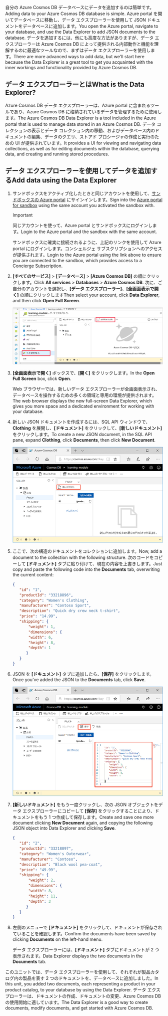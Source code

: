 <span data-ttu-id="e74ec-101">自分の Azure Cosmos DB データベースにデータを追加するのは簡単です。</span><span class="sxs-lookup"><span data-stu-id="e74ec-101">Adding data to your Azure Cosmos DB database is simple.</span></span> <span data-ttu-id="e74ec-102">Azure portal を開いてデータベースに移動し、データ エクスプローラーを使用して JSON ドキュメントをデータベースに追加します。</span><span class="sxs-lookup"><span data-stu-id="e74ec-102">You open the Azure portal, navigate to your database, and use the Data Explorer to add JSON documents to the database.</span></span> <span data-ttu-id="e74ec-103">データを追加するには、他にも高度な方法がありますが、データ エクスプローラーは Azure Cosmos DB によって提供される内部動作と機能を理解するのに最適なツールなので、まずはデータ エクスプローラーを使用します。</span><span class="sxs-lookup"><span data-stu-id="e74ec-103">There are more advanced ways to add data, but we'll start here because the Data Explorer is a great tool to get you acquainted with the inner workings and functionality provided by Azure Cosmos DB.</span></span>

## <a name="what-is-the-data-explorer"></a><span data-ttu-id="e74ec-104">データ エクスプローラーとは</span><span class="sxs-lookup"><span data-stu-id="e74ec-104">What is the Data Explorer?</span></span>
<span data-ttu-id="e74ec-105">Azure Cosmos DB データ エクスプローラーは、Azure portal に含まれるツールであり、Azure Cosmos DB に格納されているデータを管理するために使用します。</span><span class="sxs-lookup"><span data-stu-id="e74ec-105">The Azure Cosmos DB Data Explorer is a tool included in the Azure portal that is used to manage data stored in an Azure Cosmos DB.</span></span> <span data-ttu-id="e74ec-106">データ コレクションの表示とデータ コレクション内の移動、およびデータベース内のドキュメントの編集、データのクエリ、ストアド プロシージャの作成と実行のための UI が提供されています。</span><span class="sxs-lookup"><span data-stu-id="e74ec-106">It provides a UI for viewing and navigating data collections, as well as for editing documents within the database, querying data, and creating and running stored procedures.</span></span>

## <a name="add-data-using-the-data-explorer"></a><span data-ttu-id="e74ec-107">データ エクスプローラーを使用してデータを追加する</span><span class="sxs-lookup"><span data-stu-id="e74ec-107">Add data using the Data Explorer</span></span>

1. <span data-ttu-id="e74ec-108">サンドボックスをアクティブ化したときと同じアカウントを使用して、[サンドボックスの Azure portal](https://portal.azure.com/learn.docs.microsoft.com?azure-portal=true) にサインインします。</span><span class="sxs-lookup"><span data-stu-id="e74ec-108">Sign into the [Azure portal for sandbox](https://portal.azure.com/learn.docs.microsoft.com?azure-portal=true) using the same account you activated the sandbox with.</span></span>

    > [!IMPORTANT]
    > <span data-ttu-id="e74ec-109">同じアカウントを使って、Azure portal とサンドボックスにログインします。</span><span class="sxs-lookup"><span data-stu-id="e74ec-109">Login to the Azure portal and the sandbox with the same account.</span></span>
    >
    > <span data-ttu-id="e74ec-110">サンドボックスに確実に接続されるように、上記のリンクを使用して Azure portal にログインします。コンシェルジェ サブスクリプションへのアクセスが提供されます。</span><span class="sxs-lookup"><span data-stu-id="e74ec-110">Login to the Azure portal using the link above to ensure you are connected to the sandbox, which provides access to a Concierge Subscription.</span></span>

1. <span data-ttu-id="e74ec-111">**[すべてのサービス]** > **[データベース]** > **[Azure Cosmos DB]** の順にクリックします。</span><span class="sxs-lookup"><span data-stu-id="e74ec-111">Click **All services** > **Databases** > **Azure Cosmos DB**.</span></span> <span data-ttu-id="e74ec-112">次に、ご自分のアカウントを選択し、**[データ エクスプローラー]**、**[全画面表示で開く]** の順にクリックします</span><span class="sxs-lookup"><span data-stu-id="e74ec-112">Then select your account, click **Data Explorer**, and then click **Open Full Screen**.</span></span>

   ![Azure portal のデータ エクスプローラーで新しいドキュメントを作成する](../media/3-azure-cosmosdb-data-explorer-full-screen.png)

2. <span data-ttu-id="e74ec-114">**[全画面表示で開く]** ボックスで、**[開く]** をクリックします。</span><span class="sxs-lookup"><span data-stu-id="e74ec-114">In the **Open Full Screen** box, click **Open**.</span></span>

    <span data-ttu-id="e74ec-115">Web ブラウザーでは、新しいデータ エクスプローラーが全画面表示され、データベースを操作するための多くの領域と専用の環境が提供されます。</span><span class="sxs-lookup"><span data-stu-id="e74ec-115">The web browser displays the new full-screen Data Explorer, which gives you more space and a dedicated environment for working with your database.</span></span>

3. <span data-ttu-id="e74ec-116">新しい JSON ドキュメントを作成するには、SQL API ウィンドウで、**Clothing** を展開し、**[ドキュメント]** をクリックして、**[新しいドキュメント]** をクリックします。</span><span class="sxs-lookup"><span data-stu-id="e74ec-116">To create a new JSON document, in the SQL API pane, expand **Clothing**, click **Documents**, then click **New Document**.</span></span>

   ![Azure portal のデータ エクスプローラーで新しいドキュメントを作成する](../media/3-azure-cosmosdb-data-explorer-new-document.png)

4. <span data-ttu-id="e74ec-118">ここで、次の構造のドキュメントをコレクションに追加します。</span><span class="sxs-lookup"><span data-stu-id="e74ec-118">Now, add a document to the collection with the following structure.</span></span> <span data-ttu-id="e74ec-119">次のコードをコピーして **[ドキュメント]** タブに貼り付けて、現在の内容を上書きします。</span><span class="sxs-lookup"><span data-stu-id="e74ec-119">Just copy and paste the following code into the **Documents** tab, overwriting the current content:</span></span>

     ```json
    {
        "id": "1",
        "productId": "33218896",
        "category": "Women's Clothing",
        "manufacturer": "Contoso Sport",
        "description": "Quick dry crew neck t-shirt",
        "price": "14.99",
        "shipping": {
            "weight": 1,
            "dimensions": {
            "width": 6,
            "height": 8,
            "depth": 1
           }
        }
    }
     ```

5. <span data-ttu-id="e74ec-120">JSON を **[ドキュメント]** タブに追加したら、**[保存]** をクリックします。</span><span class="sxs-lookup"><span data-stu-id="e74ec-120">Once you've added the JSON to the **Documents** tab, click **Save**.</span></span>

    ![Azure portal のデータ エクスプローラーで JSON データをコピーして [保存] をクリックする](../media/3-azure-cosmosdb-data-explorer-save-document.png)

6. <span data-ttu-id="e74ec-122">**[新しいドキュメント]** をもう一度クリックし、次の JSON オブジェクトをデータ エクスプローラーにコピーして **[保存]** をクリックすることにより、ドキュメントをもう 1 つ作成して保存します。</span><span class="sxs-lookup"><span data-stu-id="e74ec-122">Create and save one more document clicking **New Document** again, and copying the following JSON object into Data Explorer and clicking **Save**.</span></span>

     ```json
    {
        "id": "2",
        "productId": "33218897",
        "category": "Women's Outerwear",
        "manufacturer": "Contoso",
        "description": "Black wool pea-coat",
        "price": "49.99",
        "shipping": {
            "weight": 2,
            "dimensions": {
            "width": 8,
            "height": 11,
            "depth": 3
           }
        }
    }
     ```

7. <span data-ttu-id="e74ec-123">左側のメニューで **[ドキュメント]** をクリックして、ドキュメントが保存されていることを確認します。</span><span class="sxs-lookup"><span data-stu-id="e74ec-123">Confirm the documents have been saved by clicking **Documents** on the left-hand menu.</span></span>

    <span data-ttu-id="e74ec-124">データ エクスプローラーには、**[ドキュメント]** タブにドキュメントが 2 つ表示されます。</span><span class="sxs-lookup"><span data-stu-id="e74ec-124">Data Explorer displays the two documents in the **Documents** tab.</span></span>

<span data-ttu-id="e74ec-125">このユニットでは、データ エクスプローラーを使用して、それぞれが製品カタログ内の製品を表す 2 つのドキュメントを、データベースに追加しました。</span><span class="sxs-lookup"><span data-stu-id="e74ec-125">In this unit, you added two documents, each representing a product in your product catalog, to your database by using the Data Explorer.</span></span> <span data-ttu-id="e74ec-126">データ エクスプローラーは、ドキュメントの作成、ドキュメントの変更、Azure Cosmos DB の使用開始に適しています。</span><span class="sxs-lookup"><span data-stu-id="e74ec-126">The Data Explorer is a good way to create documents, modify documents, and get started with Azure Cosmos DB.</span></span>
